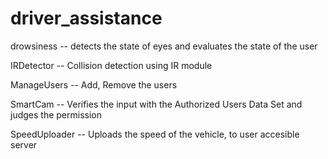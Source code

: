 # driver_assistance

drowsiness
-- detects the state of eyes and evaluates the state of the user

IRDetector
-- Collision detection using IR module

ManageUsers
-- Add, Remove the users 

SmartCam
-- Verifies the input with the Authorized Users Data Set
    and judges the permission

SpeedUploader
-- Uploads the speed of the vehicle, to user accesible server


